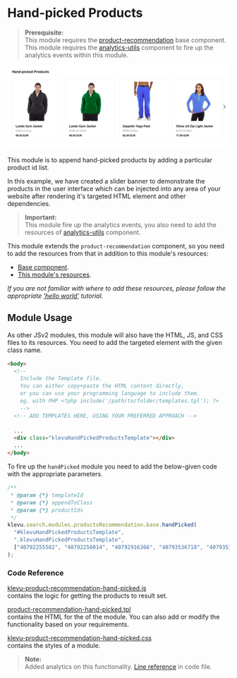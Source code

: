 # Hand-picked Products

> **Prerequisite:**  
> This module requires the [product-recommendation](/components/product-recommendation) base component.  
> This module requires the [analytics-utils](/components/analytics-utils) component to fire up the analytics events within this module.

![Hand-picked Products Banner](/modules/product-recommendation/images/prc-hand-picked.png)

This module is to append hand-picked products by adding a particular product id list.

In this example, we have created a slider banner to demonstrate the products in the user interface which can be injected into any area of your website after rendering it's targeted HTML element and other dependencies.

> **Important:**  
> This module fire up the analytics events, you also need to add the resources of [analytics-utils](/components/analytics-utils/resources) component.

This module extends the `product-recommendation` component, so you need to add the resources from that in addition to this module's resources:

- [Base component](/components/product-recommendation/resources).
- [This module's resources](/modules/product-recommendation/hand-picked/resources).

_If you are not familiar with where to add these resources,
please follow the appropriate ['hello world'](/getting-started/1-hello-world) tutorial._

## Module Usage

As other JSv2 modules, this module will also have the HTML, JS, and CSS files to its resources. You need to add the targeted element with the given class name.

```html
<body>
  <!--
    Include the Template file.
    You can either copy+paste the HTML content directly,
    or you can use your programming language to include them.
    eg. with PHP <?php include('/path/to/folder/templates.tpl'); ?>
    -->
  <!-- ADD TEMPLATES HERE, USING YOUR PREFERRED APPROACH -->

  ...
  <div class="klevuHandPickedProductsTemplate"></div>
  ...
</body>
```

To fire up the `handPicked` module you need to add the below-given code with the appropriate parameters.

```javascript
/**
 * @param {*} templateId
 * @param {*} appendToClass
 * @param {*} productIds
 */
klevu.search.modules.productsRecommendation.base.handPicked(
  "#klevuHandPickedProductsTemplate",
  ".klevuHandPickedProductsTemplate",
  ["40792255502", "40792256014", "40792916366", "40793536718", "40793534286"]
);
```

### Code Reference

[klevu-product-recommendation-hand-picked.js](/modules/product-recommendation/hand-picked/resources/assets/js/klevu-product-recommendation-hand-picked.js)  
contains the logic for getting the products to result set.

[product-recommendation-hand-picked.tpl](/modules/product-recommendation/hand-picked/resources/templates/product-recommendation-hand-picked.tpl)  
contains the HTML for the of the module. You can also add or modify the functionality based on your requirements.

[klevu-product-recommendation-hand-picked.css](/modules/product-recommendation/hand-picked/resources/assets/css/klevu-product-recommendation-hand-picked.css)  
contains the styles of a module.

> **Note:**  
> Added analytics on this functionality. [Line reference](/modules/product-recommendation/hand-picked/resources/assets/js/klevu-product-recommendation-hand-picked.js#L94) in code file.
